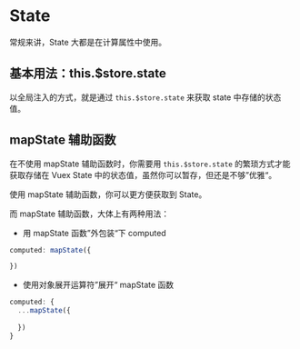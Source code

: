 # State

常规来讲，State 大都是在计算属性中使用。

## 基本用法：this.$store.state

以全局注入的方式，就是通过 `this.$store.state` 来获取 state 中存储的状态值。

## mapState 辅助函数

在不使用 mapState 辅助函数时，你需要用 `this.$store.state` 的繁琐方式才能获取存储在 Vuex State 中的状态值，虽然你可以暂存，但还是不够”优雅“。

使用 mapState 辅助函数，你可以更方便获取到 State。

而 mapState 辅助函数，大体上有两种用法：

* 用 mapState 函数”外包装“下 computed

```javascript
computed: mapState({

})
```

* 使用对象展开运算符”展开“ mapState 函数

```javascript
computed: {
  ...mapState({
    
  })
}
```



